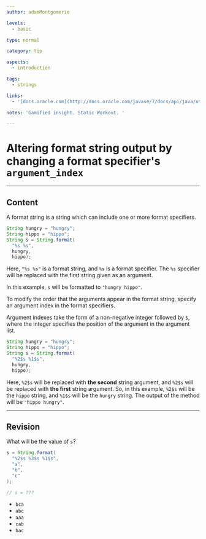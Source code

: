 ```yaml
---
author: adamMontgomerie

levels:
  - basic

type: normal

category: tip

aspects:
  - introduction

tags:
  - strings

links:
  - '[docs.oracle.com](http://docs.oracle.com/javase/7/docs/api/java/util/Formatter.html){website}'

notes: 'Gamified insight. Static Workout. '

---
```


# Altering format string output by changing a format specifier's `argument_index`

---
## Content

A format string is a string which can include one or more format specifiers.

```java
String hungry = "hungry";
String hippo = "hippo";
String s = String.format(
  "%s %s",
  hungry,
  hippo);
```

Here, `"%s %s"` is a format string, and `%s` is a format specifier. The `%s` specifier will be replaced with the first string given as an argument.

In this example, `s` will be formatted to `"hungry hippo"`.

To modify the order that the arguments appear in the format string, specify an argument index in the format specifiers.

Argument indexes take the form of a non-negative integer followed by `$`, where the integer specifies the position of the argument in the argument list.

```java
String hungry = "hungry";
String hippo = "hippo";
String s = String.format(
  "%2$s %1$s",
  hungry, 
  hippo);
```

Here, `%2$s` will be replaced with **the second** string argument, and `%2$s` will be replaced with **the first** string argument. So, in this example, `%2$s` will be the `hippo` string, and `%1$s` will be the `hungry` string. The output of the method will be `"hippo hungry"`.

---
## Revision

What will be the value of `s`?

```java
s = String.format(
  "%2$s %3$s %1$s",
  "a",
  "b",
  "c"
);

// s = ???
```

* `bca`
* `abc`
* `aaa`
* `cab`
* `bac`